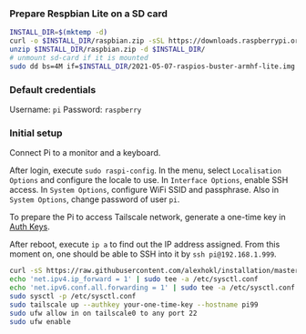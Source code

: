 ### Prepare Respbian Lite on a SD card

```sh
INSTALL_DIR=$(mktemp -d)
curl -o $INSTALL_DIR/raspbian.zip -sSL https://downloads.raspberrypi.org/raspios_lite_armhf/images/raspios_lite_armhf-2021-05-28/2021-05-07-raspios-buster-armhf-lite.zip
unzip $INSTALL_DIR/raspbian.zip -d $INSTALL_DIR/
# unmount sd-card if it is mounted
sudo dd bs=4M if=$INSTALL_DIR/2021-05-07-raspios-buster-armhf-lite.img of=/dev/sdX conv=fsync
```

### Default credentials

Username: `pi`
Password: `raspberry`

### Initial setup

Connect Pi to a monitor and a keyboard.

After login, execute `sudo raspi-config`. In the menu, select `Localisation
Options` and configure the locale to use. In `Interface Options`, enable SSH
access. In `System Options`, configure WiFi SSID and passphrase. Also in `System
Options`, change password of user `pi`.

To prepare the Pi to access Tailscale network, generate a one-time key in [Auth
Keys](https://login.tailscale.com/admin/settings/authkeys).

After reboot, execute `ip a` to find out the IP address assigned. From this
moment on, one should be able to SSH into it by `ssh pi@192.168.1.999`.

```sh
curl -sS https://raw.githubusercontent.com/alexhokl/installation/master/raspbian/setup.sh | bash
echo 'net.ipv4.ip_forward = 1' | sudo tee -a /etc/sysctl.conf
echo 'net.ipv6.conf.all.forwarding = 1' | sudo tee -a /etc/sysctl.conf
sudo sysctl -p /etc/sysctl.conf
sudo tailscale up --authkey your-one-time-key --hostname pi99
sudo ufw allow in on tailscale0 to any port 22
sudo ufw enable
```
